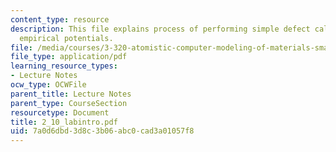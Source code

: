 ```yaml
---
content_type: resource
description: This file explains process of performing simple defect calculations using
  empirical potentials.
file: /media/courses/3-320-atomistic-computer-modeling-of-materials-sma-5107-spring-2005/7a0d6dbd3d8c3b06abc0cad3a01057f8_2_10_labintro.pdf
file_type: application/pdf
learning_resource_types:
- Lecture Notes
ocw_type: OCWFile
parent_title: Lecture Notes
parent_type: CourseSection
resourcetype: Document
title: 2_10_labintro.pdf
uid: 7a0d6dbd-3d8c-3b06-abc0-cad3a01057f8
---
```

